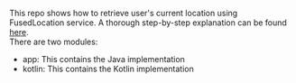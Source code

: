 This repo shows how to retrieve user's current location using FusedLocation service.
A thorough step-by-step explanation can be found [here](http://mobiledevhub.com/2018/10/27/android-getting-user-location/).  
There are two modules:
* app: This contains the Java implementation
* kotlin: This contains the Kotlin implementation
